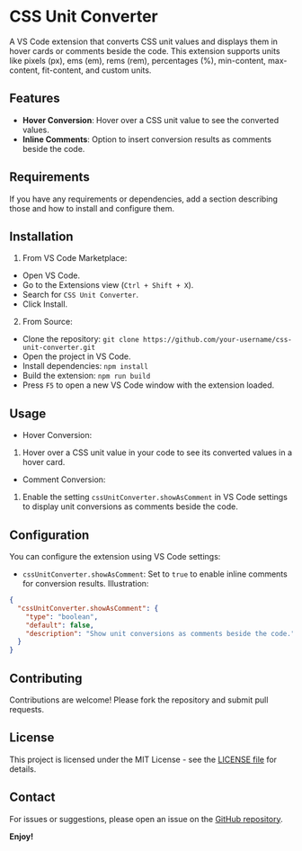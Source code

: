 # CSS Unit Converter

A VS Code extension that converts CSS unit values and displays them in hover cards or comments beside the code. This extension supports units like pixels (px), ems (em), rems (rem), percentages (%), min-content, max-content, fit-content, and custom units.

## Features

- **Hover Conversion**: Hover over a CSS unit value to see the converted values.
- **Inline Comments**: Option to insert conversion results as comments beside the code.

<!--
\!\[feature X\]\(images/feature-x.png\) -->

## Requirements

If you have any requirements or dependencies, add a section describing those and how to install and configure them.

## Installation

1. From VS Code Marketplace:

- Open VS Code.
- Go to the Extensions view (`Ctrl + Shift + X`).
- Search for `CSS Unit Converter`.
- Click Install.

2. From Source:

- Clone the repository: `git clone https://github.com/your-username/css-unit-converter.git`
- Open the project in VS Code.
- Install dependencies: `npm install`
- Build the extension: `npm run build`
- Press `F5` to open a new VS Code window with the extension loaded.

## Usage

- Hover Conversion:

1. Hover over a CSS unit value in your code to see its converted values in a hover card.

- Comment Conversion:

1. Enable the setting `cssUnitConverter.showAsComment` in VS Code settings to display unit conversions as comments beside the code.

## Configuration

You can configure the extension using VS Code settings:

- `cssUnitConverter.showAsComment`: Set to `true` to enable inline comments for conversion results. Illustration:

```json
{
  "cssUnitConverter.showAsComment": {
    "type": "boolean",
    "default": false,
    "description": "Show unit conversions as comments beside the code."
  }
}
```

## Contributing

Contributions are welcome! Please fork the repository and submit pull requests.

## License

This project is licensed under the MIT License - see the [LICENSE file](https://github.com/oluwatimilehinawoniyi/css-unit-converter/blob/master/LICENSE) for details.

## Contact

For issues or suggestions, please open an issue on the [GitHub repository](https://github.com/oluwatimilehinawoniyi/css-unit-converter/issues).

**Enjoy!**
